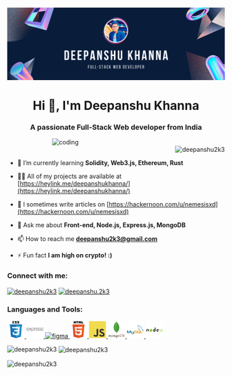 ![logo](https://github.com/Deepanshu2k3/Deepanshu2k3/blob/main/Dark%20Blue%20Holographic%20Twitter%20Header%20(1).png)
<h1 align="center">Hi 👋, I'm Deepanshu Khanna</h1>
<h3 align="center">A passionate Full-Stack Web developer from India</h3>
<img align="right" alt="coding" width="400" src="https://user-images.githubusercontent.com/55389276/140866485-8fb1c876-9a8f-4d6a-98dc-08c4981eaf70.gif">

<p align="right"> <img src="https://komarev.com/ghpvc/?username=deepanshu2k3&label=Profile%20views&color=0e75b6&style=flat" alt="deepanshu2k3" /> </p>

- 🌱 I’m currently learning **Solidity, Web3.js, Ethereum, Rust**

- 👨‍💻 All of my projects are available at [https://heylink.me/deepanshukhanna/](https://heylink.me/deepanshukhanna/)

- 📝 I sometimes write articles on [https://hackernoon.com/u/nemesisxd](https://hackernoon.com/u/nemesisxd)

- 💬 Ask me about **Front-end, Node.js, Express.js, MongoDB**

- 📫 How to reach me **deepanshu2k3@gmail.com**

- ⚡ Fun fact **I am high on crypto! :)**

<h3 align="left">Connect with me:</h3>
<p align="left">
<a href="https://twitter.com/deepanshu2k3" target="blank"><img align="center" src="https://raw.githubusercontent.com/rahuldkjain/github-profile-readme-generator/master/src/images/icons/Social/twitter.svg" alt="deepanshu2k3" height="30" width="40" /></a>
<a href="https://instagram.com/deepanshu.2k3" target="blank"><img align="center" src="https://raw.githubusercontent.com/rahuldkjain/github-profile-readme-generator/master/src/images/icons/Social/instagram.svg" alt="deepanshu.2k3" height="30" width="40" /></a>
</p>

<h3 align="left">Languages and Tools:</h3>
<p align="left"> <a href="https://www.w3schools.com/css/" target="_blank" rel="noreferrer"> <img src="https://raw.githubusercontent.com/devicons/devicon/master/icons/css3/css3-original-wordmark.svg" alt="css3" width="40" height="40"/> </a> <a href="https://expressjs.com" target="_blank" rel="noreferrer"> <img src="https://raw.githubusercontent.com/devicons/devicon/master/icons/express/express-original-wordmark.svg" alt="express" width="40" height="40"/> </a> <a href="https://www.figma.com/" target="_blank" rel="noreferrer"> <img src="https://www.vectorlogo.zone/logos/figma/figma-icon.svg" alt="figma" width="40" height="40"/> </a> <a href="https://www.w3.org/html/" target="_blank" rel="noreferrer"> <img src="https://raw.githubusercontent.com/devicons/devicon/master/icons/html5/html5-original-wordmark.svg" alt="html5" width="40" height="40"/> </a> <a href="https://developer.mozilla.org/en-US/docs/Web/JavaScript" target="_blank" rel="noreferrer"> <img src="https://raw.githubusercontent.com/devicons/devicon/master/icons/javascript/javascript-original.svg" alt="javascript" width="40" height="40"/> </a> <a href="https://www.mongodb.com/" target="_blank" rel="noreferrer"> <img src="https://raw.githubusercontent.com/devicons/devicon/master/icons/mongodb/mongodb-original-wordmark.svg" alt="mongodb" width="40" height="40"/> </a> <a href="https://www.mysql.com/" target="_blank" rel="noreferrer"> <img src="https://raw.githubusercontent.com/devicons/devicon/master/icons/mysql/mysql-original-wordmark.svg" alt="mysql" width="40" height="40"/> </a> <a href="https://nodejs.org" target="_blank" rel="noreferrer"> <img src="https://raw.githubusercontent.com/devicons/devicon/master/icons/nodejs/nodejs-original-wordmark.svg" alt="nodejs" width="40" height="40"/> </a> </p>

<p><img align="left" src="https://github-readme-stats.vercel.app/api/top-langs?username=deepanshu2k3&show_icons=true&locale=en&layout=compact" alt="deepanshu2k3" /></p>

<p>&nbsp;<img align="center" src="https://github-readme-stats.vercel.app/api?username=deepanshu2k3&show_icons=true&locale=en" alt="deepanshu2k3" /></p>

<p><img align="center" src="https://github-readme-streak-stats.herokuapp.com/?user=deepanshu2k3&" alt="deepanshu2k3" /></p>
